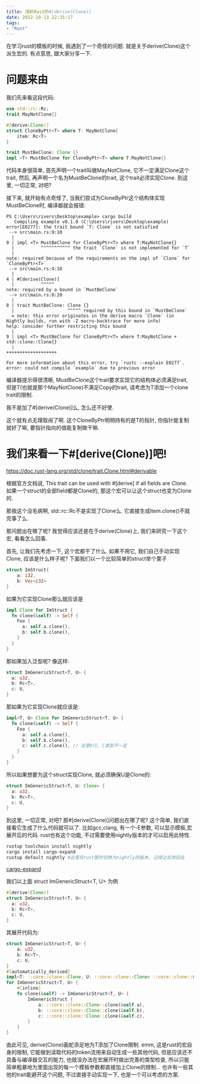 ```yaml
---
title: 浅析Rust的#[derive(Clone)]
date: 2022-10-13 22:35:17
tags:
- "Rust"
---
```


在学习rust的模板的时候, 我遇到了一个奇怪的问题. 就是关于derive(Clone)这个派生宏的. 有点意思, 跟大家分享一下.

# 问题来由

我们先来看这段代码:

```rust
use std::rc::Rc;
trait MayNotClone{}

#[derive(Clone)]
struct CloneByPtr<T> where T: MayNotClone{
    item: Rc<T>
}

trait MustBeClone: Clone {}
impl <T> MustBeClone for CloneByPtr<T> where T:MayNotClone{}
```

代码本身很简单, 首先声明一个trait叫做MayNotClone, 它不一定满足Clone这个trait, 然后, 再声明一个名为MustBeClone的trait, 这个trait必须实现Clone. 到这里, 一切正常, 对吧?

接下来, 就开始有点奇怪了, 当我们尝试为CloneByPtr这个结构体实现MustBeClone时, 编译器就会报错:
```
PS C:\Users\rivers\Desktop\example> cargo build
   Compiling example v0.1.0 (C:\Users\rivers\Desktop\example)
error[E0277]: the trait bound `T: Clone` is not satisfied
 --> src\main.rs:9:10
  |
9 | impl <T> MustBeClone for CloneByPtr<T> where T:MayNotClone{}
  |          ^^^^^^^^^^^ the trait `Clone` is not implemented for `T`
  |
note: required because of the requirements on the impl of `Clone` for `CloneByPtr<T>`
 --> src\main.rs:4:10
  |
4 | #[derive(Clone)]
  |          ^^^^^
note: required by a bound in `MustBeClone`
 --> src\main.rs:8:20
  |
8 | trait MustBeClone: Clone {}
  |                    ^^^^^ required by this bound in `MustBeClone`
  = note: this error originates in the derive macro `Clone` (in Nightly builds, run with -Z macro-backtrace for more info)
help: consider further restricting this bound
  |
9 | impl <T> MustBeClone for CloneByPtr<T> where T:MayNotClone + std::clone::Clone{}
  |                                                            +++++++++++++++++++

For more information about this error, try `rustc --explain E0277`.
error: could not compile `example` due to previous error
```

编译器提示得很清晰, MustBeClone这个trait要求实现它的结构体必须满足trait, 但是T(也就是那个MayNotClone)不满足Copy的trait, 请考虑为T添加一个clone trait的限制.

我不是加了#[derive(Clone)]么, 怎么还不好使. 

这个就有点无理取闹了啊. 这个CloneByPtr明明持有的是T的指针, 你指针能复制就好了嘛, 要指针指向的值能复制做干嘛. 

# 我们来看一下#[derive(Clone)]吧!

https://doc.rust-lang.org/std/clone/trait.Clone.html#derivable

根据官方文档说, This trait can be used with #[derive] if all fields are Clone.
如果一个struct的全部field都是Clone的, 那这个宏可以让这个struct也变为Clone的.

那我这个没毛病啊, std::rc::Rc不是实现了Clone么. 它直接生成item.clone()不就完事了么.

那问题出在哪了呢? 我觉得应该还是在于derive(Clone)上, 我们来研究一下这个宏, 看看怎么回事.

首先, 让我们先考虑一下, 这个宏都干了什么. 如果不用它, 我们自己手动实现Clone, 应该是什么样子呢? 下面我们以一个比较简单的struct举个栗子

```rust
struct ImStruct{
    a: i32,
    b: Vec<i32>
}
```
如果为它实现Clone那么就应该是
```rust
impl Clone for ImStruct {
  fn clone(&self) -> Self {
    Foo {
      a: self.a.clone(),
      b: self.b.clone(),
    }
  }
}
```

那如果加入泛型呢? 像这样:
```rust
struct ImGenericStruct<T, U> {
  a: u32,
  b: Rc<T>,
  c: U,
}
```
那如果为它实现Clone就应该是:
```rust
impl<T, U> Clone for ImGenericStruct<T, U> {
  fn clone(&self) -> Self {
    Foo {
      a: self.a.clone(),
      b: self.b.clone(),
      c: self.c.clone(), // 这里8行, C类型不一定
    }
  }
}
```
所以如果想要为这个struct实现Clone, 就必须确保U是Clone的:
```rust
struct ImGenericStruct<T, U: Clone> {
  a: u32,
  b: Rc<T>,
  c: U,
}
```
到这里, 一切正常, 对吧? 那#[derive(Clone)]问题出在哪了呢? 这个简单, 我们直接看它生成了什么代码就可以了. 比如gcc,clang, 有一个-E参数, 可以显示模板,宏展开后的代码. rust也有这个功能, 不过需要使用nightly版本的才可以启用此特性.
```bash
rustup toolchain install nightly 
cargo install cargo-expand 
rustup default nightly #这里将rust暂时切换为nightly的版本, 记得之后改回去
```
[cargo-expand](https://github.com/dtolnay/cargo-expand)

我们以上面 struct ImGenericStruct<T, U> 为例
```rust
#[derive(Clone)]
struct ImGenericStruct<T, U> {
  a: u32,
  b: Rc<T>,
  c: U,
}
```
其展开代码为:
```rust
struct ImGenericStruct<T, U> {
    a: u32,
    b: Rc<T>,
    c: U,
}
#[automatically_derived]
impl<T: ::core::clone::Clone, U: ::core::clone::Clone> ::core::clone::Clone
for ImGenericStruct<T, U> {
    #[inline]
    fn clone(&self) -> ImGenericStruct<T, U> {
        ImGenericStruct {
            a: ::core::clone::Clone::clone(&self.a),
            b: ::core::clone::Clone::clone(&self.b),
            c: ::core::clone::Clone::clone(&self.c),
        }
    }
}
```
由此可见, derive(Clone)画蛇添足地为T添加了Clone限制. emm, 这是rust的宏自身的限制, 它能做到读取代码的token流用来自动生成一些其他代码, 但是应该还不具备与编译器交互的能力, 也就没办法在宏展开时做出完善的类型检查, 所以只能简单粗暴地为里面出现的每一个模板参数都直接加上Clone的限制... 也许有一些其他的trait能避开这个问题, 不过直接手动实现一下, 也是一个可以考虑的方案.